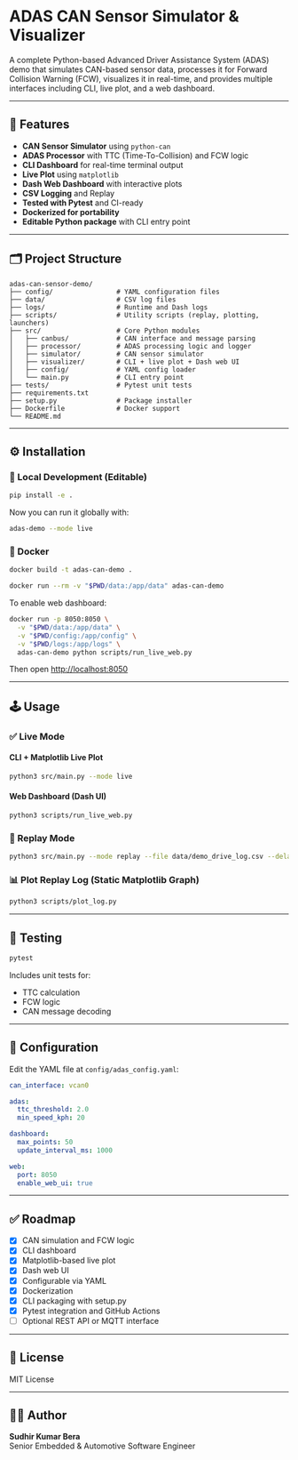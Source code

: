 # ADAS CAN Sensor Simulator & Visualizer

A complete Python-based Advanced Driver Assistance System (ADAS) demo that simulates CAN-based sensor data, processes it for Forward Collision Warning (FCW), visualizes it in real-time, and provides multiple interfaces including CLI, live plot, and a web dashboard.

---

## 🚀 Features

- **CAN Sensor Simulator** using `python-can`
- **ADAS Processor** with TTC (Time-To-Collision) and FCW logic
- **CLI Dashboard** for real-time terminal output
- **Live Plot** using `matplotlib`
- **Dash Web Dashboard** with interactive plots
- **CSV Logging** and Replay
- **Tested with Pytest** and CI-ready
- **Dockerized for portability**
- **Editable Python package** with CLI entry point

---

## 🗂️ Project Structure

```
adas-can-sensor-demo/
├── config/                # YAML configuration files
├── data/                  # CSV log files
├── logs/                  # Runtime and Dash logs
├── scripts/               # Utility scripts (replay, plotting, launchers)
├── src/                   # Core Python modules
│   ├── canbus/            # CAN interface and message parsing
│   ├── processor/         # ADAS processing logic and logger
│   ├── simulator/         # CAN sensor simulator
│   ├── visualizer/        # CLI + live plot + Dash web UI
│   ├── config/            # YAML config loader
│   └── main.py            # CLI entry point
├── tests/                 # Pytest unit tests
├── requirements.txt
├── setup.py               # Package installer
├── Dockerfile             # Docker support
└── README.md
```

---

## ⚙️ Installation

### 🔧 Local Development (Editable)

```bash
pip install -e .
```

Now you can run it globally with:
```bash
adas-demo --mode live
```

### 🐳 Docker
```bash
docker build -t adas-can-demo .

docker run --rm -v "$PWD/data:/app/data" adas-can-demo
```

To enable web dashboard:
```bash
docker run -p 8050:8050 \
  -v "$PWD/data:/app/data" \
  -v "$PWD/config:/app/config" \
  -v "$PWD/logs:/app/logs" \
  adas-can-demo python scripts/run_live_web.py
```

Then open [http://localhost:8050](http://localhost:8050)

---

## 🕹️ Usage

### ✅ Live Mode

#### CLI + Matplotlib Live Plot
```bash
python3 src/main.py --mode live
```

#### Web Dashboard (Dash UI)
```bash
python3 scripts/run_live_web.py
```

### 🔁 Replay Mode
```bash
python3 src/main.py --mode replay --file data/demo_drive_log.csv --delay 0.3
```

### 📊 Plot Replay Log (Static Matplotlib Graph)
```bash
python3 scripts/plot_log.py
```

---

## 🧪 Testing

```bash
pytest
```

Includes unit tests for:
- TTC calculation
- FCW logic
- CAN message decoding

---

## 🧰 Configuration

Edit the YAML file at `config/adas_config.yaml`:
```yaml
can_interface: vcan0

adas:
  ttc_threshold: 2.0
  min_speed_kph: 20

dashboard:
  max_points: 50
  update_interval_ms: 1000

web:
  port: 8050
  enable_web_ui: true
```

---

## ✅ Roadmap

- [x] CAN simulation and FCW logic
- [x] CLI dashboard
- [x] Matplotlib-based live plot
- [x] Dash web UI
- [x] Configurable via YAML
- [x] Dockerization
- [x] CLI packaging with setup.py
- [x] Pytest integration and GitHub Actions
- [ ] Optional REST API or MQTT interface

---

## 📄 License
MIT License

---

## 👨‍💻 Author
**Sudhir Kumar Bera**  
Senior Embedded & Automotive Software Engineer

